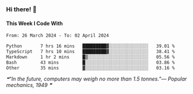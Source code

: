 ### Hi there! 👋

#### This Week I Code With
<!--START_SECTION:waka-->

```txt
From: 26 March 2024 - To: 02 April 2024

Python       7 hrs 16 mins   █████████▓░░░░░░░░░░░░░░░   39.01 %
TypeScript   7 hrs 10 mins   █████████▓░░░░░░░░░░░░░░░   38.41 %
Markdown     1 hr 2 mins     █▒░░░░░░░░░░░░░░░░░░░░░░░   05.56 %
Bash         43 mins         █░░░░░░░░░░░░░░░░░░░░░░░░   03.86 %
Other        35 mins         ▓░░░░░░░░░░░░░░░░░░░░░░░░   03.16 %
```

<!--END_SECTION:waka-->

<!--STARTS_HERE_QUOTE_README-->
<i>❝“In the future, computers may weigh no more than 1.5 tonnes.”— Popular mechanics, 1949   ❞</i>
<!--ENDS_HERE_QUOTE_README-->
